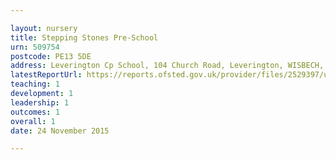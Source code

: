 ```yaml
---

layout: nursery
title: Stepping Stones Pre-School
urn: 509754
postcode: PE13 5DE
address: Leverington Cp School, 104 Church Road, Leverington, WISBECH, Cambridgeshire, PE13 5DE
latestReportUrl: https://reports.ofsted.gov.uk/provider/files/2529397/urn/509754.pdf
teaching: 1
development: 1
leadership: 1
outcomes: 1
overall: 1
date: 24 November 2015

---
```

